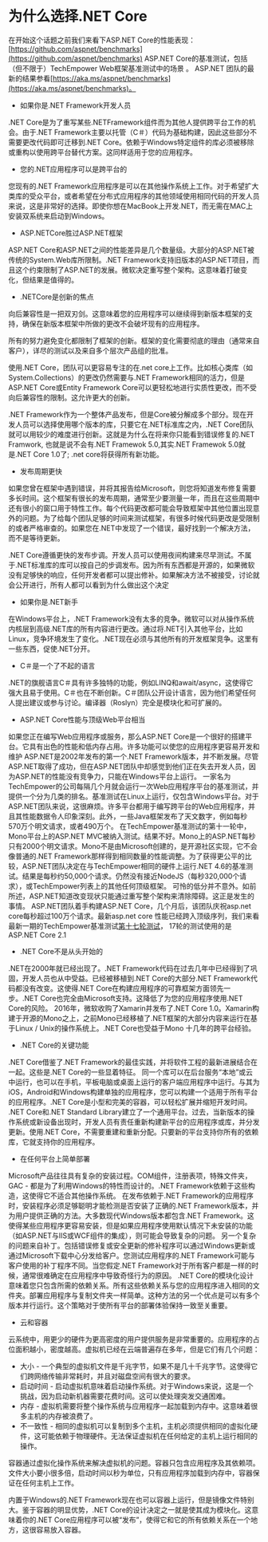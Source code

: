 # 为什么选择.NET Core

在开始这个话题之前我们来看下ASP.NET Core的性能表现： [https://github.com/aspnet/benchmarks](https://github.com/aspnet/benchmarks)
ASP.NET Core的基准测试，包括（但不限于）TechEmpower Web框架基准测试中的场景 。 ASP.NET 团队的最新的结果参看[https://aka.ms/aspnet/benchmarks](https://aka.ms/aspnet/benchmarks)。

* 如果你是.NET Framework开发人员

.NET Core是为了重写某些.NETFramework组件而为其他人提供跨平台工作的机会。由于.NET Framework主要以托管（C＃）代码为基础构建，因此这些部分不需要更改代码即可迁移到.NET Core。依赖于Windows特定组件的库必须被移除或重构以使用跨平台替代方案。这同样适用于您的应用程序。

* 您的.NET应用程序可以是跨平台的

您现有的.NET Framework应用程序是可以在其他操作系统上工作。对于希望扩大类库的受众平台，或者希望在分布式应用程序的其他领域使用相同代码的开发人员来说，这是非常好的选择。即使你想在MacBook上开发.NET，而无需在MAC上安装双系统来启动到Windows。

* ASP.NETCore胜过ASP.NET框架

ASP.NET Core和ASP.NET之间的性能差异是几个数量级。大部分的ASP.NET被传统的System.Web库所限制。.NET Framework支持旧版本的ASP.NET项目，而且这个约束限制了ASP.NET的发展。微软决定重写整个架构。这意味着打破变化，但结果是值得的。

* .NETCore是创新的焦点
  
向后兼容性是一把双刃剑。这意味着您的应用程序可以继续得到新版本框架的支持，确保在新版本框架中所做的更改不会破坏现有的应用程序。

所有的努力避免变化都限制了框架的创新。框架的变化需要彻底的理由（通常来自客户），详尽的测试以及来自多个层次产品组的批准。

使用.NET Core，团队可以更容易专注的在.net core上工作。比如核心类库（如System.Collections）的更改仍然需要与.NET Framework相同的活力，但是ASP.NET Core或Entity Framework Core可以更轻松地进行实质性更改，而不受向后兼容性的限制。这允许更大的创新。

.NET Framework作为一个整体产品发布，但是Core被分解成多个部分。现在开发人员可以选择使用哪个版本的库，只要它在.NET标准库之内，.NET Core团队就可以用较少的难度进行创新。这就是为什么在将来你只能看到错误修复的.NET Framwork, 也就是说不会有.NET Framewok 5.0,其实.NET Framewok 5.0就是.NET Core 1.0了; .net core将获得所有新功能。

* 发布周期更快
  
如果您曾在框架中遇到错误，并将其报告给Microsoft，则您将知道发布修复需要多长时间。这个框架有很长的发布周期，通常至少要测量一年，而且在这些周期中还有很小的窗口用于特性工作。每个代码更改都可能会导致框架中其他位置出现意外的问题。为了给每个团队足够的时间来测试框架，有很多时候代码更改是受限制的或者严格审查的。如果您在.NET中发现了一个错误，最好找到一个解决方法，而不是等待更新。

.NET Core遵循更快的发布步调。开发人员可以使用夜间构建来尽早测试。不属于.NET标准库的库可以按自己的步调发布。因为所有东西都是开源的，如果微软没有足够快的响应，任何开发者都可以提出修补。如果解决方法不被接受，讨论就会公开进行，所有人都可以看到为什么做出这个决定

* 如果你是.NET新手
  
在Windows平台上，.NET Framework没有太多的竞争。微软可以对从操作系统内核层到高级.NET库的所有内容进行更改。通过将.NET引入其他平台，比如Linux，竞争环境发生了变化。.NET现在必须与其他所有的开发框架竞争。这里有一些东西，促使.NET分开。

* C＃是一个了不起的语言

.NET的旗舰语言C＃具有许多独特的功能，例如LINQ和await/async，这使得它强大且易于使用。C＃也在不断创新。C＃团队公开设计语言，因为他们希望任何人提出建议或参与讨论。编译器（Roslyn）完全是模块化和可扩展的。

* ASP.NET Core性能与顶级Web平台相当

如果您正在编写Web应用程序或服务，那么ASP.NET Core是一个很好的搭建平台。它具有出色的性能和低内存占用。许多功能可以使您的应用程序更容易开发和维护
ASP.NET是2002年发布的第一个.NET Framework版本，并不断发展。尽管ASP.NET取得了成功，但在ASP.NET团队中却感觉到他们正在失去开发人员，因为ASP.NET的性能没有竞争力，只能在Windows平台上运行。
一家名为TechEmpower的公司每隔几个月就会运行一次Web应用程序平台的基准测试，并提供一个分为几类的排名。基准测试在Linux上运行，仅包含Windows平台。对于ASP.NET团队来说，这很麻烦。许多平台都用于编写跨平台的Web应用程序，并且其性能数据令人印象深刻。此外，一些Java框架发布了天文数字，例如每秒570万个明文请求，或者490万个。
在TechEmpower基准测试的第十一轮中，Mono平台上的ASP.NET MVC被纳入测试。结果不好。Mono上的ASP.NET每秒只有2000个明文请求。Mono不是由Microsoft创建的，是开源社区实现，它不会像普通的.NET Framework那样得到相同数量的性能调整。为了获得更公平的比较，ASP.NET团队决定在与TechEmpower相同的硬件上运行.NET 4.6的基准测试。结果是每秒约50,000个请求。仍然没有接近NodeJS（每秒320,000个请求），或TechEmpower列表上的其他任何顶级框架。
可怜的低分并不意外。如前所述，ASP.NET知道改变现状只能通过重写整个架构来清除障碍。这正是发生的事情。
ASP.NET团队着手构建ASP.NET Core，几个月后，该团队庆祝asp.net core每秒超过100万个请求。最新asp.net core 性能已经跨入顶级序列，我们来看最新一期的TechEmpower基准测试[第十七轮测试](https://www.techempower.com/benchmarks/#section=data-r17&hw=ph&test=plaintext)， 
17轮的测试使用的是ASP.NET Core 2.1
 
 

* .NET Core不是从头开始的

.NET在2000年就已经出现了。.NET Framework代码在过去几年中已经得到了巩固，开发人员也从中受益。已经被移植到.NET Core的大部分.NET Framework代码都没有改变。这使得.NET Core在构建应用程序的可靠框架方面领先一步。.NET Core也完全由Microsoft支持。这降低了为您的应用程序使用.NET Core的风险。
2016年，微软收购了Xamarin并发布了.NET Core 1.0。Xamarin构建于开源的Mono之上，之前Mono已经移植了.NET框架的大部分内容来运行在基于Linux / Unix的操作系统上。.NET Core也受益于Mono 十几年的跨平台经验。

* .NET Core的关键功能

.NET Core借鉴了.NET Framework的最佳实践，并将软件工程的最新进展结合在一起。这些是.NET Core的一些显着特征。
同一个库可以在后台服务“本地”或云中运行，也可以在手机，平板电脑或桌面上运行的客户端应用程序中运行。与其为iOS，Android和Windows构建单独的应用程序，您可以构建一个适用于所有平台的应用程序。.NET Core是小型和完美的容器，可以轻松扩展并缩短开发时间。
.NET Core和.NET Standard Library建立了一个通用平台。过去，当新版本的操作系统或新设备出现时，开发人员有责任重新构建新平台的应用程序或库，并分发更新。使用.NET Core，不需要重建和重新分配。只要新的平台支持你所有的依赖库，它就支持你的应用程序。

* 在任何平台上简单部署

Microsoft产品往往具有复杂的安装过程。COM组件，注册表项，特殊文件夹，GAC - 都是为了利用Windows的特性而设计的。.NET Framework依赖于这些构造，这使得它不适合其他操作系统。
在发布依赖于.NET Framework的应用程序时，安装程序必须足够聪明才能检测是否安装了正确的.NET Framework版本，并为用户提供正确的方法。大多数现代Windows版本都包含.NET Framework。这使得某些应用程序更容易安装，但是如果应用程序使用默认情况下未安装的功能（如ASP.NET与IIS或WCF组件的集成），则可能会导致复杂的问题。
另一个复杂的问题来自补丁。包括错误修复或安全更新的修补程序可以通过Windows更新或通过Microsoft下载中心分发给客户。您测试应用程序的.NET Framework可能与客户使用的补丁程序不同。当您假定.NET Framework对于所有客户都是一样的时候，通常很难确定在应用程序中导致奇怪行为的原因。
.NET Core的模块化设计意味着您只包含所需的依赖关系。所有这些依赖关系与您的应用程序进入相同的文件夹。部署应用程序与复制文件夹一样简单。这种方法的另一个优点是可以有多个版本并行运行。这个策略对于使所有平台的部署体验保持一致至关重要。

* 云和容器

云系统中，用更少的硬件为更高密度的用户提供服务是非常重要的。应用程序的占位面积越小，密度越高。虚拟机已经在云端普遍存在多年，但是它们有几个问题：
   - 大小 - 一个典型的虚拟机文件是千兆字节，如果不是几十千兆字节。这使得它们跨网络传输非常耗时，并且对磁盘空间有很大的要求。
   - 启动时间 - 启动虚拟机意味着启动操作系统。对于Windows来说，这是一个挑战，因为启动新机器需要花费时间。这可以使处理突发交通困难。
   - 内存 - 虚拟机需要将整个操作系统与应用程序一起加载到内存中。这意味着很多主机的内存被浪费了。
   - 不一致性 - 相同的虚拟机可以复制到多个主机，主机必须提供相同的虚拟化硬件，这可能依赖于物理硬件。无法保证虚拟机在任何给定的主机上运行相同的操作。

容器通过虚拟化操作系统来解决虚拟机的问题。容器只包含应用程序及其依赖项。文件大小要小很多倍，启动时间以秒为单位，只有应用程序加载到内存中，容器保证在任何主机上工作。

内置于Windows的.NET Framework现在也可以容器上运行，但是镜像文件特别大。鉴于容器的明显优势，.NET Core的设计决定之一就是使其成为模块化。这意味着你的.NET Core应用程序可以被“发布”，使得它和它的所有依赖关系在一个地方，这很容易放入容器。
